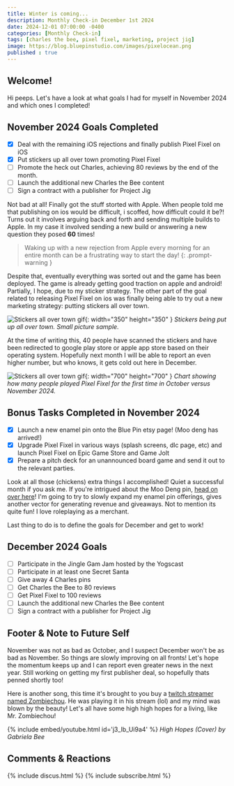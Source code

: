 ```yaml
---
title: Winter is coming...
description: Monthly Check-in December 1st 2024
date: 2024-12-01 07:00:00 -0400
categories: [Monthly Check-in]
tags: [charles the bee, pixel fixel, marketing, project jig]
image: https://blog.bluepinstudio.com/images/pixelocean.png
published : true
---
```


## Welcome!
Hi peeps. Let's have a look at what goals I had for myself in November 2024 and which ones I completed!

## November 2024 Goals Completed
  - [x] Deal with the remaining iOS rejections and finally publish Pixel Fixel on iOS
  - [x] Put stickers up all over town promoting Pixel Fixel
  - [ ] Promote the heck out Charles, achieving 80 reviews by the end of the month.
  - [ ] Launch the additional new Charles the Bee content
  - [ ] Sign a contract with a publisher for Project Jig

Not bad at all! Finally got the stuff storted with Apple. When people told me that publishing on ios would be difficult, i scoffed, how difficult could it be?! Turns out it involves arguing back and forth and sending multiple builds to Apple. In my case it involved sending a new build or answering a new question they posed **60** times! 

> Waking up with a new rejection from Apple every morning for an entire month can be a frustrating way to start the day!
{: .prompt-warning } 

Despite that, eventually everything was sorted out and the game has been deployed. The game is already getting good traction on apple and android! Partially, I hope, due to my sticker strategy. The other part of the goal related to releasing Pixel Fixel on ios was finally being able to try out a new marketing strategy: putting stickers all over town.

![Stickers all over town gif](https://blog.bluepinstudio.com/images/stickering.gif){: width="350" height="350" }
_Stickers being put up all over town. Small picture sample._

At the time of writing this, 40 people have scanned the stickers and have been redirected to google play store or apple app store based on their operating system. Hopefully next month I will be able to report an even higher number, but who knows, it gets cold out here in December.

![Stickers all over town gif](https://blog.bluepinstudio.com/images/pixelstats.png){: width="700" height="700" }
_Chart showing how many people played Pixel Fixel for the first time in October versus November 2024._

## Bonus Tasks Completed in November 2024
  - [x] Launch a new enamel pin onto the Blue Pin etsy page! (Moo deng has arrived!)
  - [x] Upgrade Pixel Fixel in various ways (splash screens, dlc page, etc) and launch Pixel Fixel on Epic Game Store and Game Jolt
  - [x] Prepare a pitch deck for an unannounced board game and send it out to the relevant parties.

 Look at all those (chickens) extra things I accomplished! Quiet a successful month if you ask me. If you're intrigued about the Moo Deng pin, [head on over here](https://moodengpin.com/)! I'm going to try to slowly expand my enamel pin offerings, gives another vector for generating revenue and giveaways. Not to mention its quite fun! I love roleplaying as a merchant.

 Last thing to do is to define the goals for December and get to work!

## December 2024 Goals 
  - [ ] Participate in the Jingle Gam Jam hosted by the Yogscast
  - [ ] Participate in at least one Secret Santa
  - [ ] Give away 4 Charles pins
  - [ ] Get Charles the Bee to 80 reviews
  - [ ] Get Pixel Fixel to 100 reviews
  - [ ] Launch the additional new Charles the Bee content
  - [ ] Sign a contract with a publisher for Project Jig

## Footer & Note to Future Self
November was not as bad as October, and I suspect December won't be as bad as November. So things are slowly improving on all fronts! Let's hope the momentum keeps up and I can report even greater news in the next year. Still working on getting my first publisher deal, so hopefully thats penned shortly too!

Here is another song, this time it's brought to you buy a [twitch streamer named Zombiechou](https://www.twitch.tv/zombiechou). He was playing it in his stream (lol) and my mind was blown by the beauty! Let's all have some high high hopes for a living, like Mr. Zombiechou!

{% include embed/youtube.html id='j3_lb_Ui9a4' %}
_High Hopes (Cover) by Gabriela Bee_

## Comments & Reactions

{% include discus.html %}
{% include subscribe.html %}